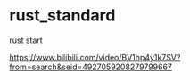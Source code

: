 # rust_standard
rust start

https://www.bilibili.com/video/BV1hp4y1k7SV?from=search&seid=4927059208279799667

